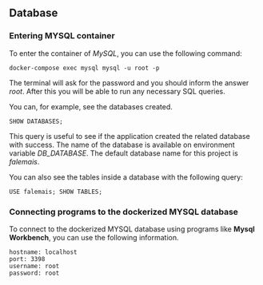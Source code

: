 ## Database

### Entering MYSQL container

To enter the container of *MySQL*, you can use the following command:

```
docker-compose exec mysql mysql -u root -p
```

The terminal will ask for the password and you should inform the answer *root*. After this you will be able to run any necessary SQL queries.

You can, for example, see the databases created.

```
SHOW DATABASES;
```

This query is useful to see if the application created the related database with success. The name of the database is available on environment variable *DB_DATABASE*. The default database name for this project is *falemais*.

You can also see the tables inside a database with the following query:

```
USE falemais; SHOW TABLES;
```

### Connecting programs to the dockerized MYSQL database

To connect to the dockerized MYSQL database using programs like **Mysql Workbench**, you can use the following information.

```
hostname: localhost
port: 3398
username: root
password: root
```